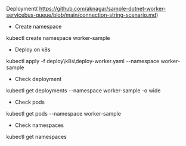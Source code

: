Deployment(
https://github.com/aknagar/sample-dotnet-worker-servicebus-queue/blob/main/connection-string-scenario.md)

* Create namespace

kubectl create namespace worker-sample

* Deploy on k8s

kubectl apply -f deploy\k8s\deploy-worker.yaml --namespace worker-sample

* Check deployment 

kubectl get deployments --namespace worker-sample -o wide

* Check pods

kubectl get pods --namespace worker-sample

* Check namespaces

kubectl get namespaces

